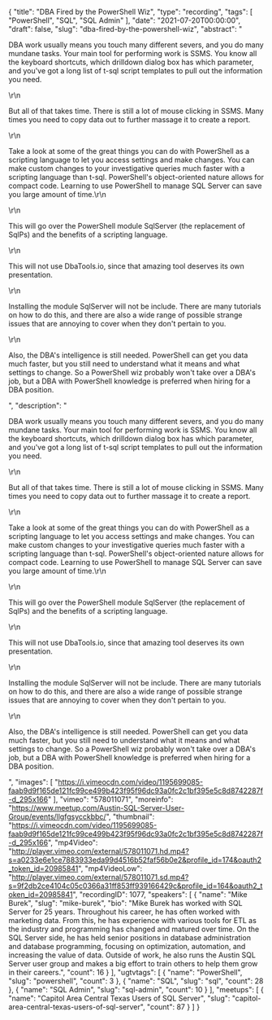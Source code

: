 {
  "title": "DBA Fired by the PowerShell Wiz",
  "type": "recording",
  "tags": [
    "PowerShell",
    "SQL",
    "SQL Admin"
  ],
  "date": "2021-07-20T00:00:00",
  "draft": false,
  "slug": "dba-fired-by-the-powershell-wiz",
  "abstract": "<p>DBA work usually means you touch many different severs, and you do many mundane tasks. Your main tool for performing work is SSMS. You know all the keyboard shortcuts, which drilldown dialog box has which parameter, and you've got a long list of t-sql script templates to pull out the information you need.</p>\r\n<p>But all of that takes time. There is still a lot of mouse clicking in SSMS. Many times you need to copy data out to further massage it to create a report.</p>\r\n<p>Take a look at some of the great things you can do with PowerShell as a scripting language to let you access settings and make changes. You can make custom changes to your investigative queries much faster with a scripting language than t-sql. PowerShell's object-oriented nature allows for compact code. Learning to use PowerShell to manage SQL Server can save you large amount of time.\r\n</p>\r\n<p>This will go over the PowerShell module SqlServer (the replacement of SqlPs) and the benefits of a scripting language.</p>\r\n<p>This will not use DbaTools.io, since that amazing tool deserves its own presentation.</p>\r\n<p>Installing the module SqlServer will not be include. There are many tutorials on how to do this, and there are also a wide range of possible strange issues that are annoying to cover when they don't pertain to you.</p>\r\n<p>Also, the DBA's intelligence is still needed. PowerShell can get you data much faster, but you still need to understand what it means and what settings to change. So a PowerShell wiz probably won't take over a DBA's job, but a DBA with PowerShell knowledge is preferred when hiring for a DBA position.</p>",
  "description": "<p>DBA work usually means you touch many different severs, and you do many mundane tasks. Your main tool for performing work is SSMS. You know all the keyboard shortcuts, which drilldown dialog box has which parameter, and you've got a long list of t-sql script templates to pull out the information you need.</p>\r\n<p>But all of that takes time. There is still a lot of mouse clicking in SSMS. Many times you need to copy data out to further massage it to create a report.</p>\r\n<p>Take a look at some of the great things you can do with PowerShell as a scripting language to let you access settings and make changes. You can make custom changes to your investigative queries much faster with a scripting language than t-sql. PowerShell's object-oriented nature allows for compact code. Learning to use PowerShell to manage SQL Server can save you large amount of time.\r\n</p>\r\n<p>This will go over the PowerShell module SqlServer (the replacement of SqlPs) and the benefits of a scripting language.</p>\r\n<p>This will not use DbaTools.io, since that amazing tool deserves its own presentation.</p>\r\n<p>Installing the module SqlServer will not be include. There are many tutorials on how to do this, and there are also a wide range of possible strange issues that are annoying to cover when they don't pertain to you.</p>\r\n<p>Also, the DBA's intelligence is still needed. PowerShell can get you data much faster, but you still need to understand what it means and what settings to change. So a PowerShell wiz probably won't take over a DBA's job, but a DBA with PowerShell knowledge is preferred when hiring for a DBA position.</p>",
  "images": [
    "https://i.vimeocdn.com/video/1195699085-faab9d9f165de121fc99ce499b423f95f96dc93a0fc2c1bf395e5c8d8742287f-d_295x166"
  ],
  "vimeo": "578011071",
  "moreinfo": "https://www.meetup.com/Austin-SQL-Server-User-Group/events/llgfgsycckbbc/",
  "thumbnail": "https://i.vimeocdn.com/video/1195699085-faab9d9f165de121fc99ce499b423f95f96dc93a0fc2c1bf395e5c8d8742287f-d_295x166",
  "mp4Video": "http://player.vimeo.com/external/578011071.hd.mp4?s=a0233e6e1ce7883933eda99d4516b52faf56b0e2&profile_id=174&oauth2_token_id=20985841",
  "mp4VideoLow": "http://player.vimeo.com/external/578011071.sd.mp4?s=9f2db2ce4104c05c0366a31ff853ff939166429c&profile_id=164&oauth2_token_id=20985841",
  "recordingID": 1077,
  "speakers": [
    {
      "name": "Mike Burek",
      "slug": "mike-burek",
      "bio": "Mike Burek has worked with SQL Server for 25 years. Throughout his career, he has often worked with marketing data. From this, he has experience with various tools for ETL as the industry and programming has changed and matured over time. On the SQL Server side, he has held senior positions in database administration and database programming, focusing on optimization, automation, and increasing the value of data. Outside of work, he also runs the Austin SQL Server user group and makes a big effort to train others to help them grow in their careers.",
      "count": 16
    }
  ],
  "ugtvtags": [
    {
      "name": "PowerShell",
      "slug": "powershell",
      "count": 3
    },
    {
      "name": "SQL",
      "slug": "sql",
      "count": 28
    },
    {
      "name": "SQL Admin",
      "slug": "sql-admin",
      "count": 10
    }
  ],
  "meetups": [
    {
      "name": "Capitol Area Central Texas Users of SQL Server",
      "slug": "capitol-area-central-texas-users-of-sql-server",
      "count": 87
    }
  ]
}